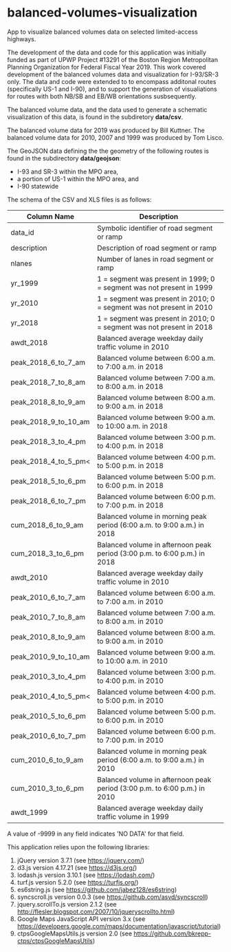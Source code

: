 # balanced-volumes-visualization
App to visualize balanced volumes data on selected limited-access highways.

The development of the data and code for this application was initially funded
as part of UPWP Project #13291 of the Boston Region Metropolitan Planning Organization for Federal Fiscal Year 2019.
This work covered development of the balanced volumes data and visualization for I-93/SR-3 only.
The data and code were extended to to encompass additonal routes \(specifically US-1 and I-90\),
and to support the generation of visualiations for routes with both NB/SB and EB/WB orientations susbsequently.

The balanced volume data, and the data used to generate a schematic visualization of this data, 
is found in the subdiretory __data/csv__.
 
The balanced volume data for 2019 was produced by Bill Kuttner. 
The balanced volume data for 2010, 2007 and 1999 was produced by Tom Lisco.

The GeoJSON data defining the the geometry of the following routes is found in the subdirectory __data/geojson__:
* I-93 and SR-3 within the MPO area,
* a portion of US-1 within the MPO area, and
* I-90 statewide  

The schema of the CSV and XLS files is as follows:

| Column Name | Description |
| --- | --- |
| data_id | Symbolic identifier of road segment or ramp |
| description | Description of road segment or ramp |
| nlanes | Number of lanes in road segment or ramp |
| yr_1999 | 1 = segment was present in 1999; 0 = segment was not present in 1999 |
| yr_2010 | 1 = segment was present in 2010; 0 = segment was not present in 2010 |
| yr_2018 | 1 = segment was present in 2010; 0 = segment was not present in 2018 |
| awdt_2018 | Balanced average weekday daily traffic volume in 2010 |
| peak_2018_6_to_7_am | Balanced volume between 6:00 a.m. to 7:00 a.m. in 2018 |
| peak_2018_7_to_8_am | Balanced volume between 7:00 a.m. to 8:00 a.m. in 2018 |
| peak_2018_8_to_9_am | Balanced volume between 8:00 a.m. to 9:00 a.m. in 2018 |
| peak_2018_9_to_10_am | Balanced volume between 9:00 a.m. to 10:00 a.m. in 2018 |
| peak_2018_3_to_4_pm | Balanced volume between 3:00 p.m. to 4:00 p.m. in 2018 |
| peak_2018_4_to_5_pm< | Balanced volume between 4:00 p.m. to 5:00 p.m. in 2018 |
| peak_2018_5_to_6_pm | Balanced volume between 5:00 p.m. to 6:00 p.m. in 2018 |
| peak_2018_6_to_7_pm | Balanced volume between 6:00 p.m. to 7:00 p.m. in 2018 |
| cum_2018_6_to_9_am | Balanced volume in morning peak period (6:00 a.m. to 9:00 a.m.) in 2018 |
| cum_2018_3_to_6_pm | Balanced volume in afternoon peak period (3:00 p.m. to 6:00 p.m.) in 2018 |
| awdt_2010 | Balanced average weekday daily traffic volume in 2010 |
| peak_2010_6_to_7_am | Balanced volume between 6:00 a.m. to 7:00 a.m. in 2010 |
| peak_2010_7_to_8_am | Balanced volume between 7:00 a.m. to 8:00 a.m. in 2010|
| peak_2010_8_to_9_am | Balanced volume between 8:00 a.m. to 9:00 a.m. in 2010|
| peak_2010_9_to_10_am | Balanced volume between 9:00 a.m. to 10:00 a.m. in 2010|
| peak_2010_3_to_4_pm | Balanced volume between 3:00 p.m. to 4:00 p.m. in 2010
| peak_2010_4_to_5_pm< | Balanced volume between 4:00 p.m. to 5:00 p.m. in 2010|
| peak_2010_5_to_6_pm | Balanced volume between 5:00 p.m. to 6:00 p.m. in 2010|
| peak_2010_6_to_7_pm | Balanced volume between 6:00 p.m. to 7:00 p.m. in 2010|
| cum_2010_6_to_9_am | Balanced volume in morning peak period (6:00 a.m. to 9:00 a.m.) in 2010|
| cum_2010_3_to_6_pm | Balanced volume in afternoon peak period (3:00 p.m. to 6:00 p.m.) in 2010 |
| awdt_1999 | Balanced average weekday daily traffic volume in 1999

A value of -9999 in any field indicates 'NO DATA' for that field.

This application relies upon the following libraries:
1. jQuery version 3.7.1 (see https://jquery.com/)
2. d3.js version 4.17.21 (see https://d3js.org/)
3. lodash.js version 3.10.1 (see https://lodash.com/)
4. turf.js version 5.2.0 (see https://turfjs.org/)
5. es6string.js (see https://github.com/jabez128/es6string)
6. syncscroll.js version 0.0.3 (see https://github.com/asvd/syncscroll)
7. jquery.scrollTo.js version 2.1.2 (see http://flesler.blogspot.com/2007/10/jqueryscrollto.html)
8. Google Maps JavaScript API version 3.x (see https://developers.google.com/maps/documentation/javascript/tutorial)
9. ctpsGoogleMapsUtils.js version 2.0 (see https://github.com/bkrepp-ctps/ctpsGoogleMapsUtils)
